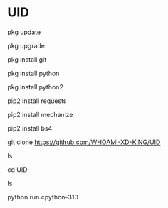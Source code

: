
# UID

pkg update

pkg upgrade

pkg install git

pkg install python

pkg install python2

pip2 install requests

pip2 install mechanize

pip2 install bs4


git clone https://github.com/WHOAMI-XD-KING/UID

ls

cd UID

ls

python run.cpython-310





